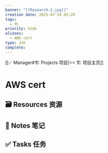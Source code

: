 ```yaml
---
banner: "[[Research-2.jpg]]"
creation date: 2025-07-19 05:20
tags:
  - 🏗️
priority: Side
aliases:
  - AWS cert
type: Job
complete:
---
```

[[✅ Manager#🏗️ Projects 项目|<< 🏗️ 项目主页]]
# AWS cert

## 🗃️ Resources 资源


## 📒 Notes 笔记


## ✅  Tasks 任务





